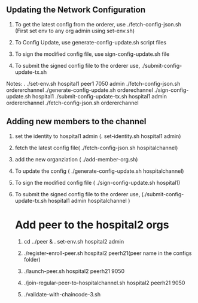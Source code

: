 ## Updating the Network Configuration

1. To get the latest config from the orderer, use ./fetch-config-json.sh
   (First set env to any org admin using set-env.sh)

2. To Config Update, use generate-config-update.sh script files

3. To sign the modified config file, use sign-config-update.sh file

4. To submit the signed config file to the orderer use, ./submit-config-update-tx.sh

Notes:
. ./set-env.sh hospital1 peer1 7050 admin
./fetch-config-json.sh ordererchannel
./generate-config-update.sh orderechannel
./sign-config-update.sh hospital1
./submit-config-update-tx.sh hospital1 admin ordererchannel
./fetch-config-json.sh ordererchannel

## Adding new members to the channel

1. set the identity to hospital1 admin (. set-identity.sh hospital1 admin)

2. fetch the latest config file( ./fetch-config-json.sh hospitalchannel)

3. add the new organziation ( ./add-member-org.sh)

4. To update the config ( ./generate-config-update.sh hospitalchannel)

5. To sign the modified config file ( ./sign-config-update.sh hospital1)

6. To submit the signed config file to the orderer use, (./submit-config-update-tx.sh hospital1 admin hospitalchannel
   )

   # Add peer to the hospital2 orgs

   1. cd ../peer & . set-env.sh hospital2 admin

   2. ./register-enroll-peer.sh hospital2 peerh21(peer name in the configs folder)

   3. ./launch-peer.sh hospital2 peerh21 9050

   4. ./join-regular-peer-to-hospitalchannel.sh hospital2 peerh21 9050

   5. ./validate-with-chaincode-3.sh

